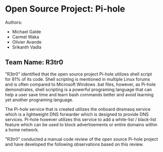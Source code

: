 Open Source Project:  Pi-hole
========

Authors:  
<ul>            
<li>Michael Galde </li>
<li>Carmel Waka </li>
<li>Olivier Avande</li>
<li>Srikanth Vadla</li>
</ul>

Team Name: R3tr0
------------------

"R3tr0" identified that the open source project Pi-hole utilizes shell script for 81% of its code. Shell scripting is mentioned in multiple Linux forums and is often compared to Microsoft Windows .bat files, however, as Pi-hole demonstrates, shell scripting is a powerful programing language that can help a user save time and learn bash commands better and avoid learning yet another programing language. 

The Pi-hole service that is created utilizes the onboard dnsmasq service which is a lightweight DNS forwarder which is designed to provide DNS services. Pi-hole however utilizes this service to add a white-list / black-list feature which can be used to block advertisements or entire domains within a home network. 

"R3tr0" conducted a manual code review of the open source Pi-hole project and have developed the following observations based on this review. 


